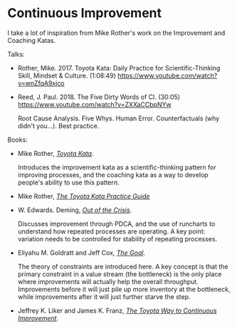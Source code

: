 # Continuous Improvement

I take a lot of inspiration from Mike Rother's work on the Improvement and Coaching Katas.

Talks:

* Rother, Mike. 2017. Toyota Kata: Daily Practice for Scientific-Thinking Skill, Mindset & Culture. (1:08:49) https://www.youtube.com/watch?v=wnZfqA9xjco

* Reed, J. Paul. 2018. The Five Dirty Words of CI. (30:05) https://www.youtube.com/watch?v=ZXXaCCbpNYw

  Root Cause Analysis.
  Five Whys.
  Human Error.
  Counterfactuals (why didn't you...).
  Best practice.

Books:

* Mike Rother, [_Toyota Kata_](../bibliography/books.md/#rother-2010).

  Introduces the improvement kata as a scientific-thinking pattern for improving processes,
  and the coaching kata as a way to develop people's ability to use this pattern.

* Mike Rother, [_The Toyota Kata Practice Guide_](../bibliography/books.md/#rother-2018)

* W. Edwards. Deming, [_Out of the Crisis_](../bibliography/books.md/#deming-2000).

  Discusses improvement through PDCA, and the use of runcharts to understand how
  repeated processes are operating.
  A key point: variation needs to be controlled for stability of repeating processes.

* Eliyahu M. Goldratt and Jeff Cox, [_The Goal_](../bibliography/books.md/#goldratt-cox-2014).

  The theory of constraints are introduced here.
  A key concept is that the primary constraint in a value stream (the bottleneck)
  is the only place where improvements will actually help the overall throughput.
  Improvements before it will just pile up more inventory at the bottleneck,
  while improvements after it will just further starve the step.

* Jeffrey K. Liker and James K. Franz, [_The Toyota Way to Continuous Improvement_](../bibliography/books.md/#liker-franz-2011).
